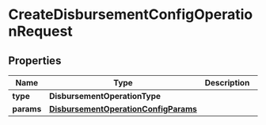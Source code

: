 

# CreateDisbursementConfigOperationRequest


## Properties

| Name | Type | Description | Notes |
|------------ | ------------- | ------------- | -------------|
|**type** | **DisbursementOperationType** |  |  |
|**params** | [**DisbursementOperationConfigParams**](DisbursementOperationConfigParams.md) |  |  |



